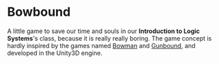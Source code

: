 # Bowbound
A little game to save our time and souls in our **Introduction to Logic Systems**'s class, because it is really really boring.
The game concept is hardly inspired by the games named [Bowman](http://www.addictinggames.com/sports-games/bowman.jsp) and [Gunbound](http://www.gunbound.com/), and developed in the Unity3D engine.
